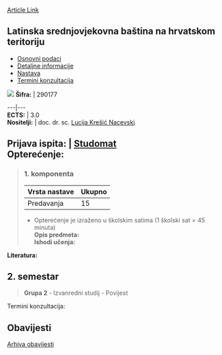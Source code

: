 [Article Link](https://www.fhs.hr/predmet/lsbnht)

## Latinska srednjovjekovna baština na hrvatskom teritoriju
  * [Osnovni podaci](https://www.fhs.hr/predmet/lsbnht#v1id-904836_303137_1_0 "Osnovni podaci")
  * [Detaljne informacije](https://www.fhs.hr/predmet/lsbnht#v1id-904836_303137_1_1 "Detaljne informacije")
  * [Nastava](https://www.fhs.hr/predmet/lsbnht#v1id-904836_303137_1_2 "Nastava")
  * [Termini konzultacija](https://www.fhs.hr/predmet/lsbnht#v1id-904836_303137_1_3 "Termini konzultacija")


[![](https://www.fhs.hr/img/flags/gif/hr.gif)](https://www.fhs.hr/predmet/lsbnht)
**Šifra:** |  290177  
  
---|---  
**ECTS:** |  3.0   
**Nositelji:** |  doc. dr. sc. [Lucija Krešić Nacevski](https://www.fhs.hr/djelatnik/lucija.kresic_nacevski)   
  
**Prijava ispita:** |  [Studomat](http://www.isvu.hr/studomat)  
**Opterećenje:**  
---  
> ### 1. komponenta
> | Vrsta nastave | Ukupno  
> ---|---  
> Predavanja | 15  
> * Opterećenje je izraženo u školskim satima (1 školski sat = 45 minuta)   
**Opis predmeta:**  
> **Ishodi učenja:**  

  
**Literatura:**  

  
**2. semestar**  
---  
> **Grupa 2** - Izvanredni studij - Povijest  
>   
Termini konzultacija: 


## Obavijesti
[Arhiva obavijesti](https://www.fhs.hr/predmet/lsbnht?@=21u14#news_133117 "Arhiva obavijesti")
